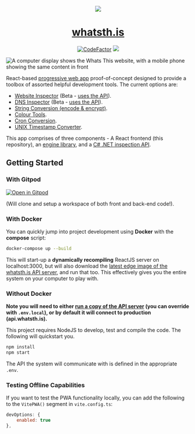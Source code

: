 <p align="center"><img src="https://f.subo.dev/i/whatsthis-logo.webp" /></p>
<h1 align="center"><a href="https://whatsth.is">whatsth.is</a></h1>
<p align="center">
  <a href="https://www.codefactor.io/repository/github/soup-bowl/whatsth.is"><img src="https://www.codefactor.io/repository/github/soup-bowl/whatsth.is/badge" alt="CodeFactor" /></a>
  <a href="https://gitpod.io/#https://github.com/soup-bowl/whatsth.is"><img src="https://img.shields.io/badge/open%20in-Gitpod-orange?logo=gitpod&logoColor=white" /></a>
</p>

![A computer display shows the Whats This website, with a mobile phone showing the same content in front](https://f.subo.dev/i/whatsthis-app-image.webp)

React-based [progressive web app][pwa] proof-of-concept designed to provide a toolbox of assorted helpful development tools. The current options are:

- [Website Inspector](https://whatsth.is/#/inspect) (Beta - [uses the API][api]).
- [DNS Inspector](https://whatsth.is/#/dns) (Beta - [uses the API][api]).
- [String Conversion (encode & encrypt)](https://whatsth.is/#/convert).
- [Colour Tools](https://whatsth.is/#/colour).
- [Cron Conversion](https://whatsth.is/#/cron).
- [UNIX Timestamp Converter](https://whatsth.is/#/time).

This app comprises of three components - A React frontend (this repository), an [engine library][lib], and a [C# .NET inspection API][api].

## Getting Started

### With Gitpod

[![Open in Gitpod](https://gitpod.io/button/open-in-gitpod.svg)]()

(Will clone and setup a workspace of both front and back-end code!).

### With Docker

You can quickly jump into project development using **Docker** with the **compose** script:

```bash
docker-compose up --build
```

This will start-up a **dynamically recompiling** ReactJS server on localhost:3000, but will also download the [latest edge image of the whatsth.is API server][api], and run that too. This effectively gives you the entire system on your computer to play with.

### Without Docker

**Note you will need to either [run a copy of the API server][api] (you can override with `.env.local`), or by default it will connect to production (api.whatsth.is).**

This project requires NodeJS to develop, test and compile the code. The following will quickstart you.

```bash
npm install
npm start
```

The API the system will communicate with is defined in the appropriate `.env`.

### Testing Offline Capabilities

If you want to test the PWA functionality locally, you can add the following to the `VitePWA()` segment in `vite.config.ts`:

```js
devOptions: {
	enabled: true
},
```

[site]: https://whatsth.is
[pwa]: https://web.dev/learn/pwa/progressive-web-apps/
[api]: https://github.com/soup-bowl/api.whatsth.is
[lib]: https://github.com/soup-bowl/libwhatsthis
[ext]: https://github.com/soup-bowl/whatsth.is-browser
